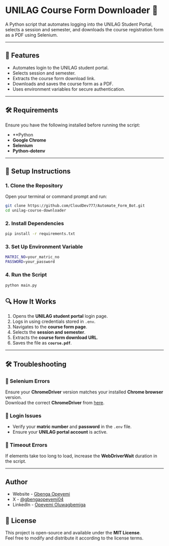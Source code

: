 # UNILAG Course Form Downloader 🚀

A Python script that automates logging into the UNILAG Student Portal, selects a session and semester, and downloads the course registration form as a PDF using Selenium.

---

## 📌 Features
- Automates login to the UNILAG student portal.
- Selects session and semester.
- Extracts the course form download link.
- Downloads and saves the course form as a PDF.
- Uses environment variables for secure authentication.

---

## 🛠️ Requirements
Ensure you have the following installed before running the script:
- **Python
- **Google Chrome**
- **Selenium**
- **Python-dotenv**

---

## 🚀 Setup Instructions

### 1️. Clone the Repository

Open your terminal or command prompt and run:
```bash
git clone https://github.com/CloudDev777/Automate_Form_Bot.git
cd unilag-course-downloader
```

### 2. Install Dependencies
```bash
pip install -r requirements.txt
```

### 3. Set Up Environment Variable
```bash
MATRIC_NO=your_matric_no
PASSWORD=your_password
```

### 4. Run the Script
```bash
python main.py
```


## 🔍 How It Works  
1. Opens the **UNILAG student portal** login page.  
2. Logs in using credentials stored in `.env`.  
3. Navigates to the **course form page**.  
4. Selects the **session and semester**.  
5. Extracts the **course form download URL**.  
6. Saves the file as **`course.pdf`**.  

---

## 🛠️ Troubleshooting  
### 🔹 Selenium Errors  
Ensure your **ChromeDriver** version matches your installed **Chrome browser** version.  
Download the correct **ChromeDriver** from [here](https://sites.google.com/chromium.org/driver/).  

### 🔹 Login Issues  
- Verify your **matric number** and **password** in the `.env` file.  
- Ensure your **UNILAG portal account** is active.  

### 🔹 Timeout Errors  
If elements take too long to load, increase the **WebDriverWait** duration in the script.  

---

## Author
- Website - [Gbenga Opeyemi](https://gbenga.koyeb.app/)
- X - [@gbengaopeyemi04](https://x.com/gbengaopeyemi04)
- LinkedIn - [Opeyemi Oluwagbemiga](https://linkedin.com/in/opeyemi-oluwagbemiga-2ba61423b)

## 📜 License  
This project is open-source and available under the **MIT License**.  
Feel free to modify and distribute it according to the license terms.  
